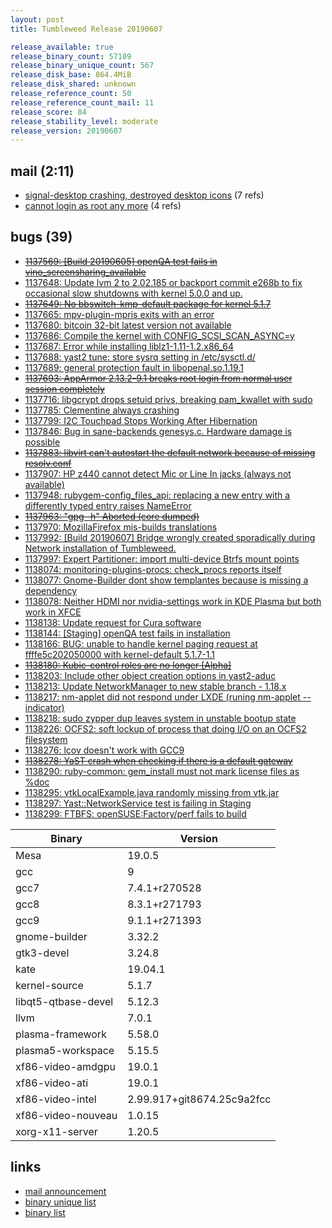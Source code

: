 ```yaml
---
layout: post
title: Tumbleweed Release 20190607

release_available: true
release_binary_count: 57109
release_binary_unique_count: 567
release_disk_base: 864.4MiB
release_disk_shared: unknown
release_reference_count: 50
release_reference_count_mail: 11
release_score: 84
release_stability_level: moderate
release_version: 20190607
---
```


## mail (2:11)

- [signal-desktop crashing, destroyed desktop icons](https://lists.opensuse.org/opensuse-factory/2019-06/msg00119.html) (7 refs)
- [cannot login as root any more](https://lists.opensuse.org/opensuse-factory/2019-06/msg00139.html) (4 refs)

## bugs (39)

<!--more-->

- ~~[1137569: \[Build 20190605\] openQA test fails in vino_screensharing_available](https://bugzilla.opensuse.org/show_bug.cgi?id=1137569)~~
- [1137648: Update lvm 2 to 2.02.185 or backport commit e268b to fix occasional slow shutdowns with kernel 5.0.0 and up.](https://bugzilla.opensuse.org/show_bug.cgi?id=1137648)
- ~~[1137649: No bbswitch-kmp-default package for kernel 5.1.7](https://bugzilla.opensuse.org/show_bug.cgi?id=1137649)~~
- [1137665: mpv-plugin-mpris exits with an error](https://bugzilla.opensuse.org/show_bug.cgi?id=1137665)
- [1137680: bitcoin 32-bit latest version not available](https://bugzilla.opensuse.org/show_bug.cgi?id=1137680)
- [1137686: Compile the kernel with CONFIG_SCSI_SCAN_ASYNC=y](https://bugzilla.opensuse.org/show_bug.cgi?id=1137686)
- [1137687: Error while installing liblz1-1.11-1.2.x86_64](https://bugzilla.opensuse.org/show_bug.cgi?id=1137687)
- [1137688: yast2 tune: store sysrq setting in /etc/sysctl.d/](https://bugzilla.opensuse.org/show_bug.cgi?id=1137688)
- [1137689: general protection fault in libopenal.so.1.19.1](https://bugzilla.opensuse.org/show_bug.cgi?id=1137689)
- ~~[1137693: AppArmor 2.13.2-9.1 breaks root login from normal user session completely](https://bugzilla.opensuse.org/show_bug.cgi?id=1137693)~~
- [1137716: libgcrypt drops setuid privs, breaking pam_kwallet with sudo](https://bugzilla.opensuse.org/show_bug.cgi?id=1137716)
- [1137785: Clementine always crashing](https://bugzilla.opensuse.org/show_bug.cgi?id=1137785)
- [1137799: I2C Touchpad Stops Working After Hibernation](https://bugzilla.opensuse.org/show_bug.cgi?id=1137799)
- [1137846: Bug in sane-backends genesys.c. Hardware damage is possible](https://bugzilla.opensuse.org/show_bug.cgi?id=1137846)
- ~~[1137883: libvirt can't autostart the default network because of missing resolv.conf](https://bugzilla.opensuse.org/show_bug.cgi?id=1137883)~~
- [1137907: HP z440 cannot detect Mic or Line In jacks (always not available)](https://bugzilla.opensuse.org/show_bug.cgi?id=1137907)
- [1137948: rubygem-config_files_api: replacing a new entry with a differently typed entry raises NameError](https://bugzilla.opensuse.org/show_bug.cgi?id=1137948)
- ~~[1137963: "gpg -h" Aborted (core dumped)](https://bugzilla.opensuse.org/show_bug.cgi?id=1137963)~~
- [1137970: MozillaFirefox mis-builds translations](https://bugzilla.opensuse.org/show_bug.cgi?id=1137970)
- [1137992: \[Build 20190607\] Bridge wrongly created sporadically during Network installation of Tumbleweed.](https://bugzilla.opensuse.org/show_bug.cgi?id=1137992)
- [1137997: Expert Partitioner: import multi-device Btrfs mount points](https://bugzilla.opensuse.org/show_bug.cgi?id=1137997)
- [1138074: monitoring-plugins-procs: check_procs reports itself](https://bugzilla.opensuse.org/show_bug.cgi?id=1138074)
- [1138077: Gnome-Builder dont show templantes because is missing a dependency](https://bugzilla.opensuse.org/show_bug.cgi?id=1138077)
- [1138078: Neither HDMI nor nvidia-settings work in KDE Plasma but both work in XFCE](https://bugzilla.opensuse.org/show_bug.cgi?id=1138078)
- [1138138: Update request for Cura software](https://bugzilla.opensuse.org/show_bug.cgi?id=1138138)
- [1138144: \[Staging\] openQA test fails in installation](https://bugzilla.opensuse.org/show_bug.cgi?id=1138144)
- [1138166: BUG: unable to handle kernel paging request at ffffe5c202050000 with kernel-default 5.1.7-1.1](https://bugzilla.opensuse.org/show_bug.cgi?id=1138166)
- ~~[1138180: Kubic-control roles are no longer \[Alpha\]](https://bugzilla.opensuse.org/show_bug.cgi?id=1138180)~~
- [1138203: Include other object creation options in yast2-aduc](https://bugzilla.opensuse.org/show_bug.cgi?id=1138203)
- [1138213: Update NetworkManager to new stable branch - 1.18.x](https://bugzilla.opensuse.org/show_bug.cgi?id=1138213)
- [1138217: nm-applet did not respond under LXDE (runing nm-applet --indicator)](https://bugzilla.opensuse.org/show_bug.cgi?id=1138217)
- [1138218: sudo zypper dup leaves system in unstable bootup state](https://bugzilla.opensuse.org/show_bug.cgi?id=1138218)
- [1138226: OCFS2: soft lockup of process that doing I/O on an OCFS2 filesystem](https://bugzilla.opensuse.org/show_bug.cgi?id=1138226)
- [1138276: lcov doesn't work with GCC9](https://bugzilla.opensuse.org/show_bug.cgi?id=1138276)
- ~~[1138278: YaST crash when checking if there is a default gateway](https://bugzilla.opensuse.org/show_bug.cgi?id=1138278)~~
- [1138290: ruby-common: gem_install must not mark license files as %doc](https://bugzilla.opensuse.org/show_bug.cgi?id=1138290)
- [1138295: vtkLocalExample.java randomly missing from vtk.jar](https://bugzilla.opensuse.org/show_bug.cgi?id=1138295)
- [1138297: Yast::NetworkService test is failing in Staging](https://bugzilla.opensuse.org/show_bug.cgi?id=1138297)
- [1138299: FTBFS: openSUSE:Factory/perf fails to build](https://bugzilla.opensuse.org/show_bug.cgi?id=1138299)

Binary | Version
--- | ---
Mesa | 19.0.5
gcc | 9
gcc7 | 7.4.1+r270528
gcc8 | 8.3.1+r271793
gcc9 | 9.1.1+r271393
gnome-builder | 3.32.2
gtk3-devel | 3.24.8
kate | 19.04.1
kernel-source | 5.1.7
libqt5-qtbase-devel | 5.12.3
llvm | 7.0.1
plasma-framework | 5.58.0
plasma5-workspace | 5.15.5
xf86-video-amdgpu | 19.0.1
xf86-video-ati | 19.0.1
xf86-video-intel | 2.99.917+git8674.25c9a2fcc
xf86-video-nouveau | 1.0.15
xorg-x11-server | 1.20.5

## links

- [mail announcement](https://lists.opensuse.org/opensuse-factory/2019-06/msg00115.html)
- [binary unique list](http://download.opensuse.org/history/20190607/rpm.unique.list)
- [binary list](http://download.opensuse.org/history/20190607/rpm.list)
